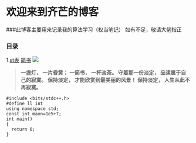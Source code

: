 # 欢迎来到齐芒的博客
###此博客主要用来记录我的算法学习（权当笔记）
                             如有不足，敬请大佬指正
### 目录
1.[st表](https://paste.ubuntu.com/p/WvGHYX45Fm/)
[简书](http://www.jianshu.com)
![](http://upload-images.jianshu.io/upload_images/259-0ad0d0bfc1c608b6.jpg?imageMogr2/auto-orient/strip%7CimageView2/2/w/1240)
> **一盏灯， 一片昏黄； 一简书， 一杯淡茶。 守着那一份淡定， 品读属于自己的寂寞。 保持淡定， 才能欣赏到最美丽的风景！ 保持淡定， 人生从此不再寂寞。**

```
#include <bits/stdc++.h>
#define ll int 
using namespace std;
const int maxn=1e5+7;
int main()
{
  return 0;
} 
```
